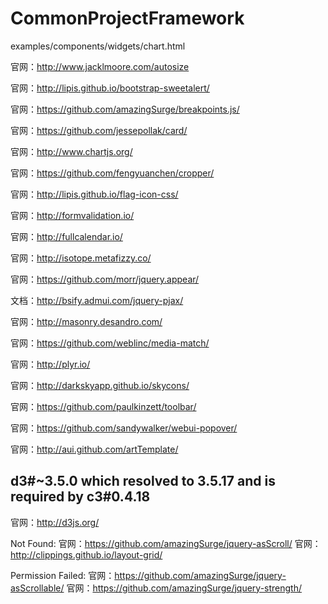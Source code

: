 # CommonProjectFramework

examples/components/widgets/chart.html

官网：http://www.jacklmoore.com/autosize

官网：http://lipis.github.io/bootstrap-sweetalert/

官网：https://github.com/amazingSurge/breakpoints.js/

官网：https://github.com/jessepollak/card/

官网：http://www.chartjs.org/

官网：https://github.com/fengyuanchen/cropper/

官网：http://lipis.github.io/flag-icon-css/

官网：http://formvalidation.io/

官网：http://fullcalendar.io/

官网：http://isotope.metafizzy.co/

官网：https://github.com/morr/jquery.appear/

文档：http://bsify.admui.com/jquery-pjax/

官网：http://masonry.desandro.com/

官网：https://github.com/weblinc/media-match/

官网：http://plyr.io/

官网：http://darkskyapp.github.io/skycons/

官网：https://github.com/paulkinzett/toolbar/

官网：https://github.com/sandywalker/webui-popover/

官网：http://aui.github.com/artTemplate/





## d3#~3.5.0 which resolved to 3.5.17 and is required by c3#0.4.18
官网：http://d3js.org/

Not Found:
官网：https://github.com/amazingSurge/jquery-asScroll/
官网：http://clippings.github.io/layout-grid/


Permission Failed:
官网：https://github.com/amazingSurge/jquery-asScrollable/
官网：https://github.com/amazingSurge/jquery-strength/


<link rel="stylesheet" href="/vendor/bootstrap-maxlength/bootstrap-maxlength.css">
